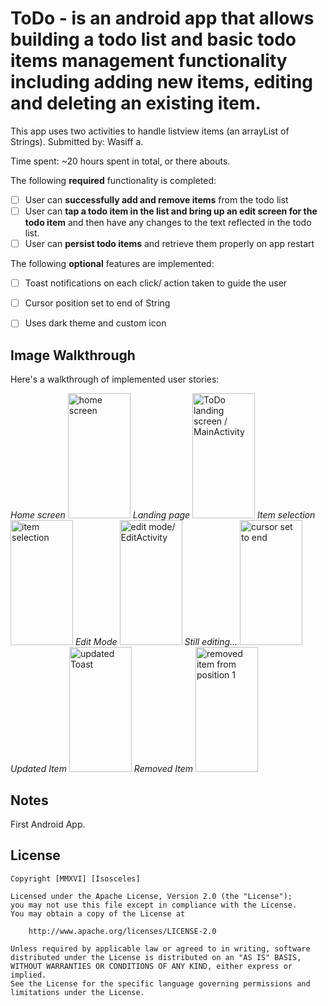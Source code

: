# ToDo - is an android app that allows building a todo list and basic todo items management functionality including adding new items, editing and deleting an existing item.


This app uses two activities to handle listview items (an arrayList of Strings). 
Submitted by: Wasiff a.

Time spent: ~20 hours spent in total, or there abouts.


The following **required** functionality is completed:

* [ ] User can **successfully add and remove items** from the todo list
* [ ] User can **tap a todo item in the list and bring up an edit screen for the todo item** and then have any changes to the text reflected in the todo list.
* [ ] User can **persist todo items** and retrieve them properly on app restart

The following **optional** features are implemented:

* [ ] Toast notifications on each click/ action taken to guide the user
* [ ] Cursor position set to end of String
* [ ] Uses dark theme and custom icon



## Image Walkthrough 

Here's a walkthrough of implemented user stories:

*Home screen*
<img src='https://github.com/is0sceles/ToDo/blob/master/screenshots%20for%20ToDo/Screenshot_2016-06-23-15-15-03-HOME.png?raw=true' title='Walkthrough' width='100px' height='200px' alt='home screen' />
*Landing page*
<img src='https://github.com/is0sceles/ToDo/blob/master/screenshots%20for%20ToDo/Screenshot_2016-06-23-15-25-23-1.png?raw=true' title='ToDo landing screen / MainActivity' width='100px' height='200px' alt='ToDo landing screen / MainActivity' />
*Item selection*
<img src='https://github.com/is0sceles/ToDo/blob/master/screenshots%20for%20ToDo/Screenshot_2016-06-23-15-25-50-2.png?raw=true' title='item selection' width='100px' height='200px' alt='item selection' />
*Edit Mode*
<img src='https://github.com/is0sceles/ToDo/blob/master/screenshots%20for%20ToDo/Screenshot_2016-06-23-15-25-54-3.png?raw=true' title='edit mode/ EditActivity' width='100px' height='200px' alt='edit mode/ EditActivity' />
*Still editing...*
<img src='https://github.com/is0sceles/ToDo/blob/master/screenshots%20for%20ToDo/Screenshot_2016-06-23-15-26-04-4.png?raw=true' title='cursor set to end of String' width='100px' height='200px' alt='cursor set to end' />
*Updated Item*
<img src='https://github.com/is0sceles/ToDo/blob/master/screenshots%20for%20ToDo/Screenshot_2016-06-23-15-26-20-5.png?raw=true' title='updated Toast' width='100px' height='200px' alt='updated Toast' />
*Removed Item*
<img src='https://github.com/is0sceles/ToDo/blob/master/screenshots%20for%20ToDo/Screenshot_2016-06-23-15-26-39-6.png?raw=true' title='removed item from position 1' width='100px' height='200px' alt='removed item from position 1' />




## Notes

First Android App. 

## License

    Copyright [MMXVI] [Isosceles]

    Licensed under the Apache License, Version 2.0 (the "License");
    you may not use this file except in compliance with the License.
    You may obtain a copy of the License at

        http://www.apache.org/licenses/LICENSE-2.0

    Unless required by applicable law or agreed to in writing, software
    distributed under the License is distributed on an "AS IS" BASIS,
    WITHOUT WARRANTIES OR CONDITIONS OF ANY KIND, either express or implied.
    See the License for the specific language governing permissions and
    limitations under the License.
